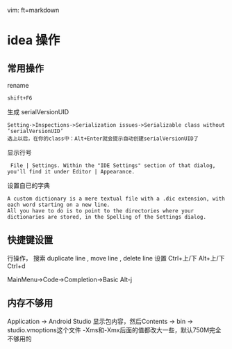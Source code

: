   vim: ft=markdown

# idea 操作

## 常用操作
rename

    shift+F6
生成 serialVersionUID

    Setting->Inspections->Serialization issues->Serializable class without ’serialVersionUID’ 
    选上以后，在你的class中：Alt+Enter就会提示自动创建serialVersionUID了
显示行号

     File | Settings. Within the "IDE Settings" section of that dialog, you'll find it under Editor | Appearance.
设置自已的字典

    A custom dictionary is a mere textual file with a .dic extension, with each word starting on a new line.
    All you have to do is to point to the directories where your dictionaries are stored, in the Spelling of the Settings dialog.

## 快捷键设置
行操作， 搜索 duplicate line  , move line  , delete line 设置 Ctrl+上/下  Alt+上/下  Ctrl+d

MainMenu->Code->Completion->Basic  Alt-j

## 内存不够用
Application -> Android Studio 显示包内容，然后Contents -> bin -> studio.vmoptions这个文件
-Xms和-Xmx后面的值都改大一些，默认750M完全不够用的